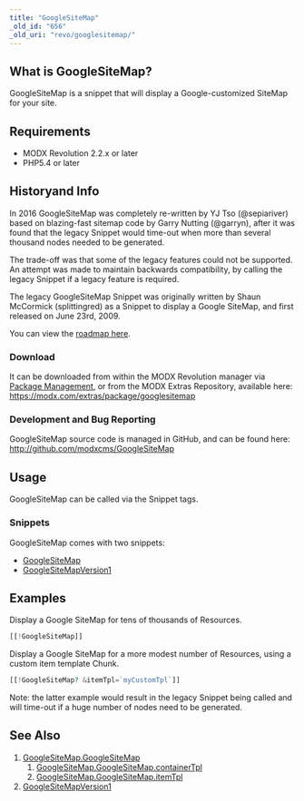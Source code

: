 ```yaml
---
title: "GoogleSiteMap"
_old_id: "656"
_old_uri: "revo/googlesitemap/"
---
```


## What is GoogleSiteMap?

GoogleSiteMap is a snippet that will display a Google-customized SiteMap for your site.

## Requirements

- MODX Revolution 2.2.x or later
- PHP5.4 or later

## Historyand Info

In 2016 GoogleSiteMap was completely re-written by YJ Tso (@sepiariver) based on blazing-fast sitemap code by Garry Nutting (@garryn), after it was found that the legacy Snippet would time-out when more than several thousand nodes needed to be generated.

The trade-off was that some of the legacy features could not be supported. An attempt was made to maintain backwards compatibility, by calling the legacy Snippet if a legacy feature is required.

The legacy GoogleSiteMap Snippet was originally written by Shaun McCormick (splittingred) as a Snippet to display a Google SiteMap, and first released on June 23rd, 2009.

You can view the [roadmap here](extras/googlesitemap/googlesitemap.roadmap "GoogleSiteMap.Roadmap").

### Download

It can be downloaded from within the MODX Revolution manager via [Package Management](developing-in-modx/advanced-development/package-management "Package Management"), or from the MODX Extras Repository, available here: <https://modx.com/extras/package/googlesitemap>

### Development and Bug Reporting

GoogleSiteMap source code is managed in GitHub, and can be found here: <http://github.com/modxcms/GoogleSiteMap>

## Usage

GoogleSiteMap can be called via the Snippet tags.

### Snippets

GoogleSiteMap comes with two snippets:

- [GoogleSiteMap](extras/googlesitemap/googlesitemap "GoogleSiteMap")
- [GoogleSiteMapVersion1](extras/googlesitemap/googlesitemapversion1)

## Examples

Display a Google SiteMap for tens of thousands of Resources.

``` php
[[!GoogleSiteMap]]
```

Display a Google SiteMap for a more modest number of Resources, using a custom item template Chunk.

``` php
[[!GoogleSiteMap? &itemTpl=`myCustomTpl`]]
```

Note: the latter example would result in the legacy Snippet being called and will time-out if a huge number of nodes need to be generated.

## See Also

1. [GoogleSiteMap.GoogleSiteMap](extras/googlesitemap/googlesitemap)
    1. [GoogleSiteMap.GoogleSiteMap.containerTpl](extras/googlesitemap/googlesitemap/containertpl)
    2. [GoogleSiteMap.GoogleSiteMap.itemTpl](extras/googlesitemap/googlesitemap/itemtpl)
2. [GoogleSiteMapVersion1](extras/googlesitemap/googlesitemapversion1)
